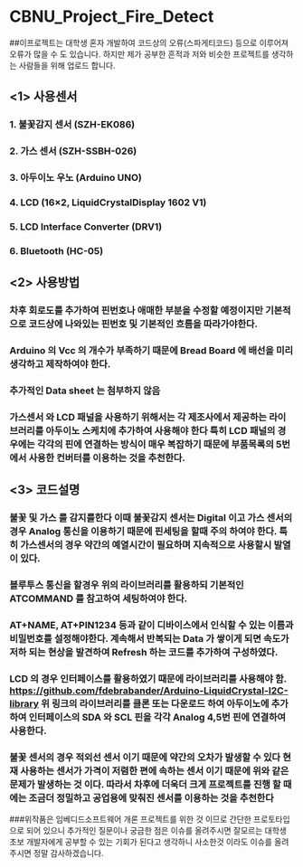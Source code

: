 # CBNU_Project_Fire_Detect
##이프로젝트는 대학생 혼자 개발하여 코드상의 오류(스파게티코드) 등으로 이루어져 오류가 많을 수 도 있습니다. 하지만 제가 공부한 흔적과 저와 비슷한 프로젝트를 생각하는 사람들을 위해 업로드 합니다.

## <1> 사용센서

### 1. 불꽃감지 센서 (SZH-EK086)

### 2. 가스 센서 (SZH-SSBH-026)

### 3. 아두이노 우노 (Arduino UNO)

### 4. LCD (16×2, LiquidCrystalDisplay 1602 V1)

### 5. LCD Interface Converter (DRV1)

### 6. Bluetooth (HC-05)

## <2> 사용방법

### 차후 회로도를 추가하여 핀번호나 애매한 부분을 수정할 예정이지만 기본적으로 코드상에 나와있는 핀번호 및 기본적인 흐름을 따라가야한다.

### Arduino 의 Vcc 의 개수가 부족하기 때문에 Bread Board 에 배선을 미리 생각하고 제작하여야 한다.

### 추가적인 Data sheet 는 첨부하지 않음

### 가스센서 와 LCD 패널을 사용하기 위해서는 각 제조사에서 제공하는 라이브러리를 아두이노 스케치에 추가하여 사용해야 한다 특히 LCD 패널의 경우에는 각각의 핀에 연결하는 방식이 매우 복잡하기 때문에 부품목록의 5번에서 사용한 컨버터를 이용하는 것을 추천한다.

## <3> 코드설명

### 불꽃 및 가스 를 감지를한다 이때 불꽃감지 센서는 Digital 이고 가스 센서의 경우 Analog 통신을 이용하기 때문에 핀세팅을 할때 주의 하여야 한다. 특히 가스센서의 경우 약간의 예열시간이 필요하며 지속적으로 사용할시 발열이 있다.

### 블루투스 통신을 할경우 위의 라이브러리를 활용하되 기본적인 ATCOMMAND 를 참고하여 세팅하여야 한다.

### AT+NAME, AT+PIN1234 등과 같이 디바이스에서 인식할 수 있는 이름과 비밀번호를 설정해야한다. 계속해서 반복되는 Data 가 쌓이게 되면 속도가 저하 되는 현상을 발견하여 Refresh 하는 코드를 추가하여 구성하였다.

### LCD 의 경우 인터페이스를 활용하였기 때문에 라이브러리를 사용해야 함. https://github.com/fdebrabander/Arduino-LiquidCrystal-I2C-library 위 링크의 라이브러리를 클론 또는 다운로드 하여 아두이노에 추가하여 인터페이스의 SDA 와 SCL 핀을 각각 Analog 4,5번 핀에 연결하여 사용한다.

### 불꽃 센서의 경우 적외선 센서 이기 때문에 약간의 오차가 발생할 수 있다 현재 사용하는 센서가 가격이 저렴한 편에 속하는 센서 이기 때문에 위와 같은 문제가 발생하는 것 이다. 따라서 차후에 더욱더 크게 프로젝트를 진행 할 때에는 조금더 정밀하고 공업용에 맞춰진 센서를 이용하는 것을 추천한다

###위작품은 임베디드소프트웨어 개론 프로젝트를 위한 것 이므로 간단한 프로토타입으로 되어 있으니 추가적인 질문이나 궁금한 점은 이슈를 올려주시면 잘모르는 대학생 초보 개발자에게 공부할 수 있는 기회가 된다고 생각하니 사소한것 이라도 이슈를 올려주시면 정말 감사하겠습니다.
